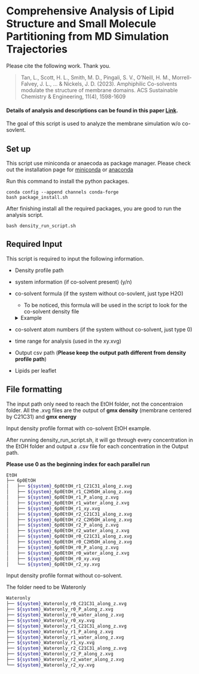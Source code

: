 # Comprehensive Analysis of Lipid Structure and Small Molecule Partitioning from MD Simulation Trajectories

Please cite the following work. Thank you.

> Tan, L., Scott, H. L., Smith, M. D., Pingali, S. V., O’Neill, H. M., Morrell-Falvey, J. L., ... & Nickels, J. D. (2023).
> Amphiphilic Co-solvents modulate the structure of membrane domains. ACS Sustainable Chemistry & Engineering, 11(4), 1598-1609

#### Details of analysis and descriptions can be found in this paper [Link](https://pubs.acs.org/doi/10.1021/acssuschemeng.2c06876).

The goal of this script is used to analyze the membrane simulation w/o co-sovlent.

## Set up

This script use miniconda or anaecoda as package manager.
Please check out the installation page for [miniconda](https://docs.anaconda.com/miniconda/miniconda-install/)
or [anaconda](https://docs.anaconda.com/anaconda/install/)

Run this command to install the python packages.

```shell
conda config --append channels conda-forge
bash package_install.sh
```

After finishing install all the required packages, you are good to run the analysis script.

```shell
bash density_run_script.sh
```

## Required Input

This script is required to input the following information.

- Density profile path

- system information (if co-solvent present) (y/n)

- co-solvent formula (if the system without co-sovlent, just type H2O)

  - To be noticed, this formula will be used in the script to look for the co-solvent density file

  <details>
  <summary>Example</summary>
      Butanol: C4H9OH <br>
      Ethanol: C2H5OH <br>
  </details>

- co-solvent atom numbers (if the system without co-solvent, just type 0)

- time range for analysis (used in the xy.xvg)

- Output csv path (**Please keep the output path different from density profile path**)

- Lipids per leaflet

## File formatting

The input path only need to reach the EtOH folder, not the concentraion folder.
All the .xvg files are the output of **gmx density** (membrane centered by C21C31)
and **gmx energy**

Input density profile format with co-solvent EtOH example.

After running density_run_script.sh, it will go through every concentration in the EtOH folder
and output a .csv file for each concentration in the Output path.

**Please use 0 as the beginning index for each parallel run**

```bash
EtOH
├── 6p0EtOH
│   ├── ${system}_6p0EtOH_r1_C21C31_along_z.xvg
│   ├── ${system}_6p0EtOH_r1_C2H5OH_along_z.xvg
│   ├── ${system}_6p0EtOH_r1_P_along_z.xvg
│   ├── ${system}_6p0EtOH_r1_water_along_z.xvg
│   ├── ${system}_6p0EtOH_r1_xy.xvg
│   ├── ${system}_6p0EtOH_r2_C21C31_along_z.xvg
│   ├── ${system}_6p0EtOH_r2_C2H5OH_along_z.xvg
│   ├── ${system}_6p0EtOH_r2_P_along_z.xvg
│   ├── ${system}_6p0EtOH_r2_water_along_z.xvg
│   ├── ${system}_6p0EtOH_r0_C21C31_along_z.xvg
│   ├── ${system}_6p0EtOH_r0_C2H5OH_along_z.xvg
│   ├── ${system}_6p0EtOH_r0_P_along_z.xvg
│   ├── ${system}_6p0EtOH_r0_water_along_z.xvg
│   ├── ${system}_6p0EtOH_r0_xy.xvg
│   └── ${system}_6p0EtOH_r2_xy.xvg
```

Input density profile format without co-solvent.

The folder need to be Wateronly

```bash
Wateronly
├── ${system}_Wateronly_r0_C21C31_along_z.xvg
├── ${system}_Wateronly_r0_P_along_z.xvg
├── ${system}_Wateronly_r0_water_along_z.xvg
├── ${system}_Wateronly_r0_xy.xvg
├── ${system}_Wateronly_r1_C21C31_along_z.xvg
├── ${system}_Wateronly_r1_P_along_z.xvg
├── ${system}_Wateronly_r1_water_along_z.xvg
├── ${system}_Wateronly_r1_xy.xvg
├── ${system}_Wateronly_r2_C21C31_along_z.xvg
├── ${system}_Wateronly_r2_P_along_z.xvg
├── ${system}_Wateronly_r2_water_along_z.xvg
└── ${system}_Wateronly_r2_xy.xvg
```
